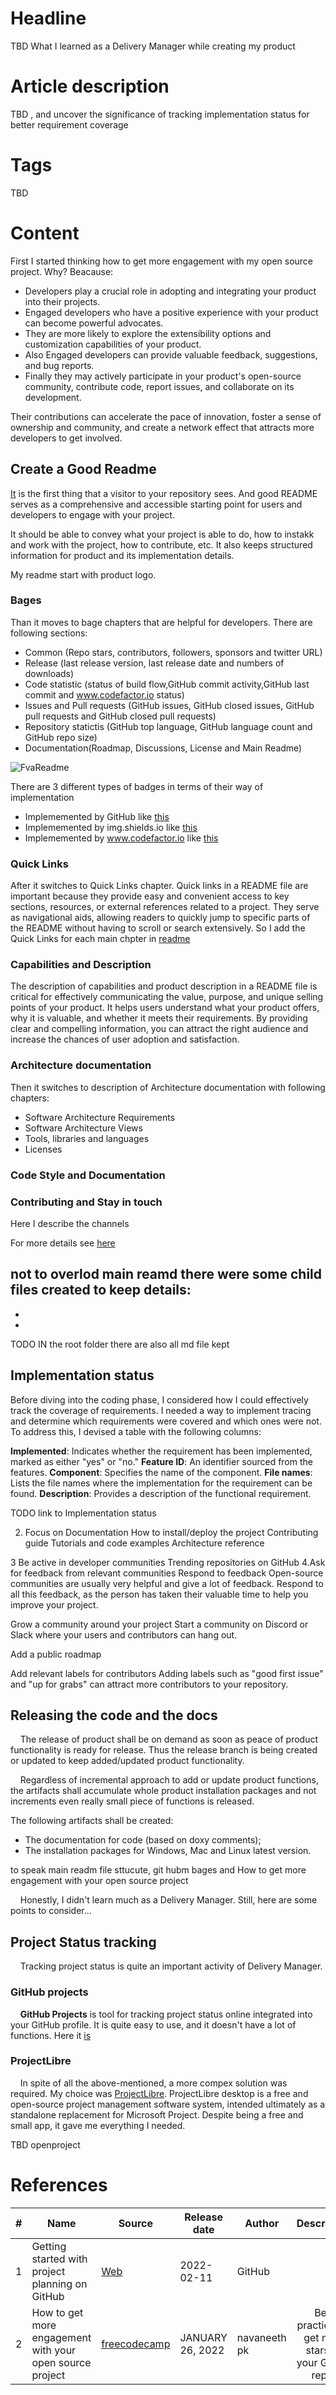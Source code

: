 # Headline
TBD
What I learned as a Delivery Manager while creating my product

# Article description
TBD 
, and uncover the significance of tracking implementation status for better requirement coverage

# Tags
TBD

# Content

First I started thinking how to get more engagement with my open source project. Why? Beacause: 
- Developers play a crucial role in adopting and integrating your product into their projects.
- Engaged developers who have a positive experience with your product can become powerful advocates.
- They are more likely to explore the extensibility options and customization capabilities of your product. 
- Also Engaged developers can provide valuable feedback, suggestions, and bug reports.
- Finally they may actively participate in your product's open-source community, contribute code, report issues, and collaborate on its development. 

Their contributions can accelerate the pace of innovation, foster a sense of ownership and community, and create a network effect that attracts more developers to get involved.

## Create a Good Readme
[It](https://github.com/dimanikulin/fva#readme) is the first thing that a visitor to your repository sees.
And good README serves as a comprehensive and accessible starting point for users and developers to engage with your project.

It should be able to convey what your project is able to do, how to instakk and work with the project, how to contribute, etc.
It also keeps structured information for product and its implementation details. 

My readme start with product logo. 

### Bages
Than it moves to bage chapters that are helpful for developers. There are following sections:
- Common (Repo stars, contributors, followers, sponsors and twitter URL)
- Release (last release version, last release date and numbers of downloads)
- Code statistic (status of build flow,GitHub commit activity,GitHub last commit and www.codefactor.io status)
- Issues and Pull requests (GitHub issues, GitHub closed issues, GitHub pull requests and GitHub closed pull requests)
- Repository statictis (GitHub top language, GitHub language count and GitHub repo size) 
- Documentation(Roadmap, Discussions, License and Main Readme)

<img src="FvaReadme.png" alt="FvaReadme"/>

There are 3 different types of badges in terms of their way of implementation
- Implememented by GitHub like [this](https://github.com/dimanikulin/fva/actions/workflows/main.yml/badge.svg?branch=master) 
- Implememented by img.shields.io like [this](https://img.shields.io/github/last-commit/dimanikulin/fva)
- Implememented by www.codefactor.io like [this](https://www.codefactor.io/repository/github/dimanikulin/fva)

### Quick Links
After it switches to Quick Links chapter. 
Quick links in a README file are important because they provide easy and convenient access to key sections, resources, or external references related to a project. 
They serve as navigational aids, allowing readers to quickly jump to specific parts of the README without having to scroll or search extensively.
So I add the Quick Links for each main chpter in [readme](https://github.com/dimanikulin/fva#readme)

### Capabilities and Description 
The description of capabilities and product description in a README file is critical for effectively communicating the value, purpose, and unique selling points of your product. 
It helps users understand what your product offers, why it is valuable, and whether it meets their requirements.
By providing clear and compelling information, you can attract the right audience and increase the chances of user adoption and satisfaction.

### Architecture documentation
Then it switches to description of Architecture documentation with following chapters:
- Software Architecture Requirements
- Software Architecture Views
- Tools, libraries and languages
- Licenses 

### Code Style and Documentation



### Contributing and Stay in touch
Here I describe the channels 

For more details see [here](./WhatILearnedAsAppArchitect.md)

not to overlod main reamd there were some child files created to keep details:
- 
-
-
TODO IN the root folder there are also all md file kept 

## Implementation status
Before diving into the coding phase, I considered how I could effectively track the coverage of requirements. 
I needed a way to implement tracing and determine which requirements were covered and which ones were not. 
To address this, I devised a table with the following columns:

**Implemented**: Indicates whether the requirement has been implemented, marked as either "yes" or "no."
**Feature ID**: An identifier sourced from the features.
**Component**: Specifies the name of the component.
**File names**: Lists the file names where the implementation for the requirement can be found.
**Description**: Provides a description of the functional requirement.

TODO link to Implementation status 

2. Focus on Documentation
How to install/deploy the project
Contributing guide
Tutorials and code examples
Architecture reference

3 Be active in developer communities
Trending repositories on GitHub
 4.Ask for feedback from relevant communities
Respond to feedback
Open-source communities are usually very helpful and give a lot of feedback. Respond to all this feedback, as the person has taken their valuable time to help you improve your project.

Grow a community around your project
Start a community on Discord or Slack where your users and contributors can hang out.


Add a public roadmap

Add relevant labels for contributors
Adding labels such as "good first issue" and "up for grabs" can attract more contributors to your repository.


## Releasing the code and the docs
&nbsp;&nbsp;&nbsp; The release of product shall be on demand as soon as peace of product functionality is ready for release.
Thus the release branch is being created or updated to keep added/updated product functionality.

&nbsp;&nbsp;&nbsp; Regardless of incremental approach to add or update product functions, the artifacts shall accumulate whole product installation packages and not increments even really small piece of functions is released.

The following artifacts shall be created:
- The documentation for code (based on doxy comments);
- The installation packages for Windows, Mac and Linux latest version. 



to speak main readm file sttucute, git hubm bages
and How to get more engagement with your open source project

&nbsp;&nbsp;&nbsp; Honestly, I didn't learn much as a Delivery Manager. Still, here are some points to consider...

## Project Status tracking
&nbsp;&nbsp;&nbsp; Tracking project status is quite an important activity of Delivery Manager.

### GitHub projects
&nbsp;&nbsp;&nbsp; **GitHub Projects** is tool for tracking project status online integrated into your GitHub profile.
It is quite easy to use, and it doesn't have a lot of functions. 
Here it [is](https://github.com/dimanikulin/fva/projects/3)

### ProjectLibre
&nbsp;&nbsp;&nbsp; In spite of all the above-mentioned, a more compex solution was required. 
My choice was [ProjectLibre](https://www.projectlibre.com/product/1-alternative-microsoft-project-open-source).
ProjectLibre desktop is a free and open-source project management software system, intended ultimately as a standalone replacement for Microsoft Project.
Despite being a free and small app, it gave me everything I needed.

TBD openproject

# References
| # | Name                 | Source           | Release date           |  Author                 | Description |
| - | ---------------------|---------------------- |----------------------- | ----------------------- |:-------------:|
| 1 | Getting started with project planning on GitHub| [Web](https://github.blog/2022-02-11-getting-started-with-project-planning-on-github/) |2022-02-11 | GitHub | |
| 2 | How to get more engagement with your open source project| [freecodecamp](https://www.freecodecamp.org/news/how-to-get-more-engagement-with-your-open-source-project/) | JANUARY 26, 2022 | navaneeth pk |Best practices to get more stars on your GitHub repos|
